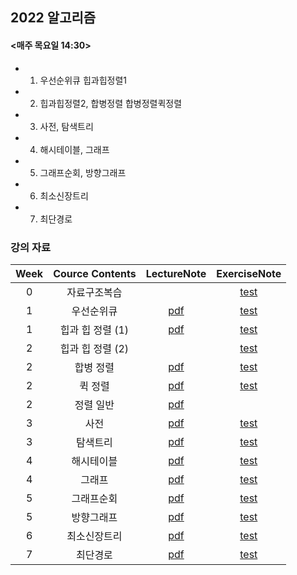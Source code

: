 ## 2022 알고리즘

#### <매주 목요일 14:30>
* 1. 우선순위큐 힙과힙정렬1<br/>
* 2. 힙과힙정렬2, 합병정렬 합병정렬퀵정렬<br/>
* 3. 사전, 탐색트리<br/>
* 4. 해시테이블, 그래프<br/>
* 5. 그래프순회, 방향그래프<br/>
* 6. 최소신장트리<br/>
* 7. 최단경로<br/>

### 강의 자료

|Week|Cource Contents|LectureNote|ExerciseNote|
|:---:|:-----:|:---:|:---:|
|0|자료구조복습||[test](https://github.com/0l0l4l4/2022_Summer_Algorithm/blob/main/문제/1.pdf)|
|1|우선순위큐|[pdf](https://github.com/0l0l4l4/2022_Summer_Algorithm/tree/main/이론/5.pdf)|[test](https://github.com/0l0l4l4/2022_Summer_Algorithm/blob/main/문제/2.pdf)|
|1|힙과 힙 정렬 (1)|[pdf](https://github.com/0l0l4l4/2022_Summer_Algorithm/tree/main/이론/6.pdf)|[test](https://github.com/0l0l4l4/2022_Summer_Algorithm/blob/main/문제/3.pdf)
|2|힙과 힙 정렬 (2)||[test](https://github.com/0l0l4l4/2022_Summer_Algorithm/blob/main/문제/4.pdf)|
|2|합병 정렬|[pdf](https://github.com/0l0l4l4/2022_Summer_Algorithm/tree/main/이론/7.pdf)|[test](https://github.com/0l0l4l4/2022_Summer_Algorithm/blob/main/문제/5.pdf)|
|2|퀵 정렬|[pdf](https://github.com/0l0l4l4/2022_Summer_Algorithm/tree/main/이론/8.pdf)|[test](https://github.com/0l0l4l4/2022_Summer_Algorithm/blob/main/문제/5-1.pdf)|
|2|정렬 일반|[pdf](https://github.com/0l0l4l4/2022_Summer_Algorithm/tree/main/이론/9.pdf)||
|3|사전|[pdf](https://github.com/0l0l4l4/2022_Summer_Algorithm/tree/main/이론/10.pdf)|[test](https://github.com/0l0l4l4/2022_Summer_Algorithm/blob/main/문제/6.pdf)|
|3|탐색트리|[pdf](https://github.com/0l0l4l4/2022_Summer_Algorithm/tree/main/이론/11.pdf)|[test](https://github.com/0l0l4l4/2022_Summer_Algorithm/blob/main/문제/7.pdf)|
|4|해시테이블|[pdf](https://github.com/0l0l4l4/2022_Summer_Algorithm/tree/main/이론/12.pdf)|[test](https://github.com/0l0l4l4/2022_Summer_Algorithm/blob/main/문제/9.pdf)|
|4|그래프|[pdf](https://github.com/0l0l4l4/2022_Summer_Algorithm/tree/main/이론/13.pdf)|[test](https://github.com/0l0l4l4/2022_Summer_Algorithm/blob/main/문제/10.pdf)|
|5|그래프순회|[pdf](https://github.com/0l0l4l4/2022_Summer_Algorithm/tree/main/이론/14.pdf)|[test](https://github.com/0l0l4l4/2022_Summer_Algorithm/blob/main/문제/11.pdf)|
|5|방향그래프|[pdf](https://github.com/0l0l4l4/2022_Summer_Algorithm/tree/main/이론/15.pdf)|[test](https://github.com/0l0l4l4/2022_Summer_Algorithm/blob/main/문제/12.pdf)|
|6|최소신장트리|[pdf](https://github.com/0l0l4l4/2022_Summer_Algorithm/tree/main/이론/16.pdf)|[test](https://github.com/0l0l4l4/2022_Summer_Algorithm/blob/main/문제/13.pdf)|
|7|최단경로|[pdf](https://github.com/0l0l4l4/2022_Summer_Algorithm/tree/main/이론/17.pdf)|[test](https://github.com/0l0l4l4/2022_Summer_Algorithm/blob/main/문제/14.pdf)|

